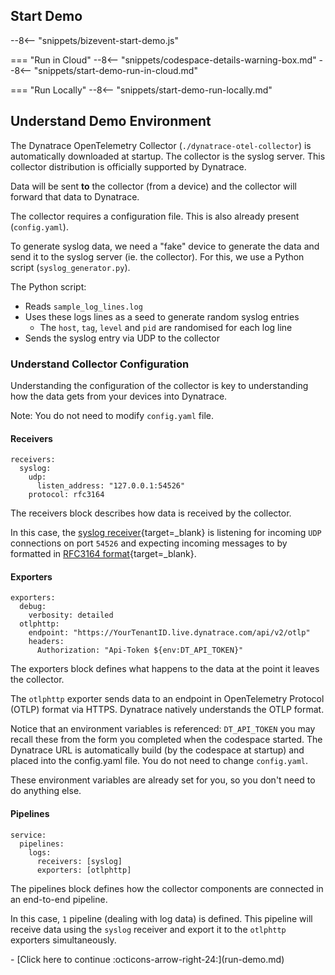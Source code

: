 ## Start Demo

--8<-- "snippets/bizevent-start-demo.js"

=== "Run in Cloud"
    --8<-- "snippets/codespace-details-warning-box.md"
    --8<-- "snippets/start-demo-run-in-cloud.md"

=== "Run Locally"
    --8<-- "snippets/start-demo-run-locally.md"

## Understand Demo Environment

The Dynatrace OpenTelemetry Collector (`./dynatrace-otel-collector`) is automatically downloaded at startup. The collector is the syslog server. This collector distribution is officially supported by Dynatrace.

Data will be sent **to** the collector (from a device) and the collector will forward that data to Dynatrace.

The collector requires a configuration file. This is also already present (`config.yaml`).

To generate syslog data, we need a "fake" device to generate the data and send it to the syslog server (ie. the collector). For this, we use a Python script (`syslog_generator.py`).

The Python script:

* Reads `sample_log_lines.log`
* Uses these logs lines as a seed to generate random syslog entries
    * The `host`, `tag`, `level` and `pid` are randomised for each log line
* Sends the syslog entry via UDP to the collector

### Understand Collector Configuration

Understanding the configuration of the collector is key to understanding how the data gets from your devices into Dynatrace.

Note: You do not need to modify `config.yaml` file.

#### Receivers

```
receivers:
  syslog:
    udp:
      listen_address: "127.0.0.1:54526"
    protocol: rfc3164
```

The receivers block describes how data is received by the collector.

In this case, the [syslog receiver](https://github.com/open-telemetry/opentelemetry-collector-contrib/tree/main/receiver/syslogreceiver){target=_blank} is listening for incoming `UDP` connections on port `54526` and expecting incoming messages to by formatted in [RFC3164 format](https://datatracker.ietf.org/doc/html/rfc3164){target=_blank}.

#### Exporters

```
exporters:
  debug:
    verbosity: detailed
  otlphttp:
    endpoint: "https://YourTenantID.live.dynatrace.com/api/v2/otlp"
    headers:
      Authorization: "Api-Token ${env:DT_API_TOKEN}"
```

The exporters block defines what happens to the data at the point it leaves the collector.

The `otlphttp` exporter sends data to an endpoint in OpenTelemetry Protocol (OTLP) format via HTTPS. Dynatrace natively understands the OTLP format.

Notice that an environment variables is referenced: `DT_API_TOKEN` you may recall these from the form you completed when the codespace started. The Dynatrace URL is automatically build (by the codespace at startup) and placed into the config.yaml file. You do not need to change `config.yaml`.

These environment variables are already set for you, so you don't need to do anything else.

#### Pipelines

```
service:
  pipelines:
    logs:
      receivers: [syslog]
      exporters: [otlphttp]
```

The pipelines block defines how the collector components are connected in an end-to-end pipeline.

In this case, `1` pipeline (dealing with log data) is defined. This pipeline will receive data using the `syslog` receiver and export it to the `otlphttp` exporters simultaneously.

<div class="grid cards" markdown>
- [Click here to continue :octicons-arrow-right-24:](run-demo.md)
</div>
